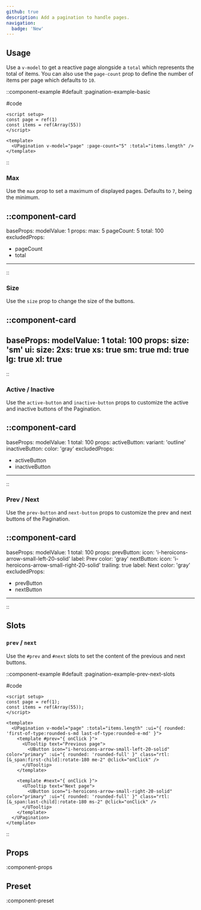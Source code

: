```yaml
---
github: true
description: Add a pagination to handle pages.
navigation:
  badge: 'New'
---
```


## Usage

Use a `v-model` to get a reactive page alongside a `total` which represents the total of items. You can also use the `page-count` prop to define the number of items per page which defaults to `10`.

::component-example
#default
:pagination-example-basic

#code
```vue
<script setup>
const page = ref(1)
const items = ref(Array(55))
</script>

<template>
  <UPagination v-model="page" :page-count="5" :total="items.length" />
</template>
```
::

### Max

Use the `max` prop to set a maximum of displayed pages. Defaults to `7`, being the minimum.

::component-card
---
baseProps:
  modelValue: 1
props:
  max: 5
  pageCount: 5
  total: 100
excludedProps:
  - pageCount
  - total
---
::

### Size

Use the `size` prop to change the size of the buttons.

::component-card
---
baseProps:
  modelValue: 1
  total: 100
props:
  size: 'sm'
ui:
  size:
    2xs: true
    xs: true
    sm: true
    md: true
    lg: true
    xl: true
---
::

### Active / Inactive

Use the `active-button` and `inactive-button` props to customize the active and inactive buttons of the Pagination.

::component-card
---
baseProps:
  modelValue: 1
  total: 100
props:
  activeButton:
    variant: 'outline'
  inactiveButton:
    color: 'gray'
excludedProps:
  - activeButton
  - inactiveButton
---
::

### Prev / Next

Use the `prev-button` and `next-button` props to customize the prev and next buttons of the Pagination.

::component-card
---
baseProps:
  modelValue: 1
  total: 100
props:
  prevButton:
    icon: 'i-heroicons-arrow-small-left-20-solid'
    label: Prev
    color: 'gray'
  nextButton:
    icon: 'i-heroicons-arrow-small-right-20-solid'
    trailing: true
    label: Next
    color: 'gray'
excludedProps:
  - prevButton
  - nextButton
---
::

## Slots

### `prev` / `next`

Use the `#prev` and `#next` slots to set the content of the previous and next buttons.

::component-example
#default
:pagination-example-prev-next-slots

#code
```vue
<script setup>
const page = ref(1);
const items = ref(Array(55));
</script>

<template>
  <UPagination v-model="page" :total="items.length" :ui="{ rounded: 'first-of-type:rounded-s-md last-of-type:rounded-e-md' }">
    <template #prev="{ onClick }">
      <UTooltip text="Previous page">
        <UButton icon="i-heroicons-arrow-small-left-20-solid" color="primary" :ui="{ rounded: 'rounded-full' }" class="rtl:[&_span:first-child]:rotate-180 me-2" @click="onClick" />
      </UTooltip>
    </template>

    <template #next="{ onClick }">
      <UTooltip text="Next page">
        <UButton icon="i-heroicons-arrow-small-right-20-solid" color="primary" :ui="{ rounded: 'rounded-full' }" class="rtl:[&_span:last-child]:rotate-180 ms-2" @click="onClick" />
      </UTooltip>
    </template>
  </UPagination>
</template>
```
::

## Props

:component-props

## Preset

:component-preset
